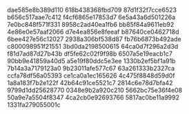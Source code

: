 dae585e8b389d110
618b438368fbd709
87d1f32f7cce6523
b656c517aae7c412
f4cf6865e17853d7
6e5a43a6d501226a
7e0bc848f571f331
8958c2ad40ea1fb6
bb85f84a9611eb92
4e86e0e57aaf2066
d7e4ea856e8feeaf
b87640ce0462718d
6bee427e56c12027
2938a306bf538d87
fb76b6873b492ade
c800098951f21551
3bd0da2198500615
64ca0d7f296a2d3d
f81d7ad87d27b43b
df5fe62c02f9f98b
6507a5e19eacb1c7
90bb9e41859a40d5
a5e19f80ddc5e3ee
1330b2ef5bf1a91b
7b14a3a7179123a0
9b23011afe577c67
63a261333b2327ca
ccfa78df56a05393
ce1ca0a1ec165626
4c475f8848d59d0f
1a8a183f7b2e122f
42b64c91ce5521c7
2814c6e78d7bfa42
9799d1dd25628770
0348e9b2a920c210
5662bc75e36f4e08
50a9e7a5504f8347
4ca2cb0e92693766
5817ac0be11a9992
1331fa279055001c

